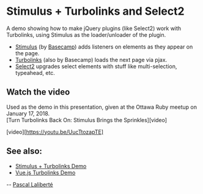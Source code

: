 # Stimulus + Turbolinks and Select2

A demo showing how to make jQuery plugins (like Select2) work with Turbolinks, using Stimulus as the loader/unloader of the plugin.

* [Stimulus][stimulus] (by [Basecamp][basecamp]) adds listeners on elements as they appear on the page.
* [Turbolinks][turbolinks] (also by Basecamp) loads the next page via pjax.
* [Select2][select2] upgrades select elements with stuff like multi-selection, typeahead, etc.

[stimulus]: https://github.com/stimulusjs/stimulus
[turbolinks]: https://github.com/turbolinks/turbolinks
[basecamp]: https://basecamp.com/
[select2]: https://select2.org

## Watch the video

Used as the demo in this presentation, given at the Ottawa Ruby meetup on January 17, 2018.  
[Turn Turbolinks Back On: Stimulus Brings the Sprinkles][video]

[video][https://youtu.be/UucTtozapTE]

## See also:

* [Stimulus + Turbolinks Demo][stimulus-turbolinks]
* [Vue.js Turbolinks Demo][vue-turbolinks-demo]

[stimulus-turbolinks]: https://github.com/pascallaliberte/stimulus-turbolinks-demo
[vue-turbolinks-demo]: https://github.com/pascallaliberte/vue-turbolinks-demo

-- [Pascal Laliberté](http://pascallaliberte.me)